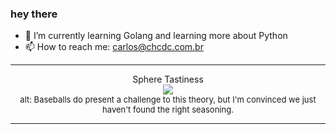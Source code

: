 ### hey there 

- :seedling: I’m currently learning Golang and learning more about Python
- :mailbox: How to reach me: carlos@chcdc.com.br


---


<!-- xkcd -->
<p align="center">Sphere Tastiness</br><img src=https://imgs.xkcd.com/comics/sphere_tastiness.png></br><font size =2>alt: Baseballs do present a challenge to this theory, but I'm convinced we just haven't found the right seasoning.</br></font></p></table></p> 


<!-- xkcd -->
---
